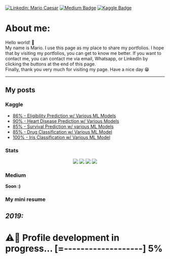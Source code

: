 [![Linkedin: Mario Caesar](https://img.shields.io/badge/-Mario%20Caesar-blue?style=flat-square&logo=Linkedin&logoColor=white&link=https://www.linkedin.com/in/caesarmario)](https://www.linkedin.com/in/caesarmario)
[![Medium Badge](https://img.shields.io/badge/-Mario%20Caesar-000000?style=flat&labelColor=000000&logo=Medium&link=https://caesarmario.medium.com/)](https://caesarmario.medium.com/)
[![Kaggle Badge](https://img.shields.io/badge/-Mario%20Caesar-teal?style=flat&logo=kaggle&logoColor=deepblue&link=https://www.kaggle.com/caesarmario)](https://www.kaggle.com/caesarmario)

# About me:
Hello world! 👋 <br>
My name is Mario. I use this page as my place to share my portfolios. I hope that by visiting my portfolios, you can get to know me better. If you want to contact me, you can contact me via email, Whatsapp, or LinkedIn by clicking the buttons at the end of this page. <br>
Finally, thank you very much for visiting my page. Have a nice day 😁

---

## My posts

### Kaggle
- [86% - Eligibility Prediction w/ Various ML Models](https://www.kaggle.com/caesarmario/86-eligibility-prediction-w-various-ml-models)
- [90% - Heart Disease Prediction w/ Various Models](https://www.kaggle.com/caesarmario/90-heart-disease-prediction-w-various-models)
- [85% - Survival Prediction w/ various ML Models](https://www.kaggle.com/caesarmario/85-survival-prediction-w-various-ml-models)
- [85% - Drug Classification w/ Various ML Model](https://www.kaggle.com/caesarmario/85-drug-classification-w-various-ml-model)
- [100% - Iris Classification w/ Various ML Model](https://www.kaggle.com/caesarmario/100-iris-classification-w-various-ml-model)

### Stats
<p align="center">
  <img src="https://road-to-kaggle-grandmaster.vercel.app/api/badges/artgor/competition/light" />
  <img src="https://road-to-kaggle-grandmaster.vercel.app/api/badges/artgor/dataset/light" />
  <img src="https://road-to-kaggle-grandmaster.vercel.app/api/badges/artgor/notebook/light" />
  <img src="https://road-to-kaggle-grandmaster.vercel.app/api/badges/artgor/discussion/light" />
</p>

### Medium
**Soon :)**

### My mini resume
*2019:*
- 

# ⚠🔧 Profile development in progress... [=-------------------] 5%
